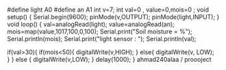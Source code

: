 # 
#define light A0
#define an A1
int v=7;
int val=0 , value=0,mois=0  ;
void setup() {
 Serial.begin(9600);
 pinMode(v,OUTPUT);
 pinMode(light,INPUT);
}
void loop() {
val=analogRead(light);
value=analogRead(an);
 mois=map(value,1017,100,0,100);
Serial.print("Soil moisture = %");
 Serial.println(mois);
 Serial.print("light sensor : ");
 Serial.println(val);

 if(val>30){
  if(mois<50){
  digitalWrite(v,HIGH);
  }
  else{
    digitalWrite(v, LOW);  
    }
  }
  else
 {
  digitalWrite(v,LOW); 
 }
 delay(1000);
}
ahmad240alaa / proooject 
 
